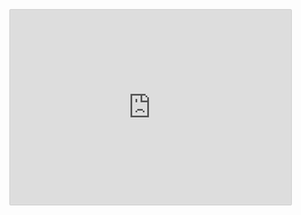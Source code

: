 <iframe src="https://snapcraft.io/daily-quotes/embedded?button=white&channels=true&summary=true" frameborder="0" width="100%" height="350px" style="border: 1px solid #CCC; border-radius: 2px;"></iframe>
